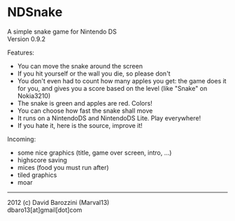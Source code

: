 NDSnake
=======
A simple snake game for Nintendo DS  
Version 0.9.2

Features:
 * You can move the snake around the screen
 * If you hit yourself or the wall you die, so please don't
 * You don't even had to count how many apples you get: the game does it for you, and gives you a score based on the level (like "Snake" on Nokia3210)
 * The snake is green and apples are red. Colors!
 * You can choose how fast the snake shall move
 * It runs on a NintendoDS and NintendoDS Lite. Play everywhere!
 * If you hate it, here is the source, improve it!


Incoming:
 * some nice graphics (title, game over screen, intro, ...)
 * highscore saving
 * mices (food you must run after)
 * tiled graphics
 * moar

_________________________________________
2012 (c) David Barozzini (Marval13)  
dbaro13[at]gmail[dot]com